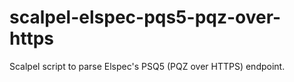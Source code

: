# scalpel-elspec-pqs5-pqz-over-https

Scalpel script to parse Elspec's PSQ5 (PQZ over HTTPS) endpoint.
